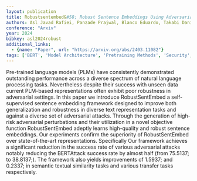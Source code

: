 ```yaml
---
layout: publication
title: Robustsentembed&#58; Robust Sentence Embeddings Using Adversarial Self-supervised Contrastive Learning
authors: Asl Javad Rafiei, Panzade Prajwal, Blanco Eduardo, Takabi Daniel, Cai Zhipeng
conference: "Arxiv"
year: 2024
bibkey: asl2024robust
additional_links:
  - {name: "Paper", url: "https://arxiv.org/abs/2403.11082"}
tags: ['BERT', 'Model Architecture', 'Pretraining Methods', 'Security', 'Tools', 'Training Techniques']
---
```

Pre-trained language models (PLMs) have consistently demonstrated outstanding performance across a diverse spectrum of natural language processing tasks. Nevertheless despite their success with unseen data current PLM-based representations often exhibit poor robustness in adversarial settings. In this paper we introduce RobustSentEmbed a self-supervised sentence embedding framework designed to improve both generalization and robustness in diverse text representation tasks and against a diverse set of adversarial attacks. Through the generation of high-risk adversarial perturbations and their utilization in a novel objective function RobustSentEmbed adeptly learns high-quality and robust sentence embeddings. Our experiments confirm the superiority of RobustSentEmbed over state-of-the-art representations. Specifically Our framework achieves a significant reduction in the success rate of various adversarial attacks notably reducing the BERTAttack success rate by almost half (from 75.5137; to 38.8137;). The framework also yields improvements of 1.5937; and 0.2337; in semantic textual similarity tasks and various transfer tasks respectively.
